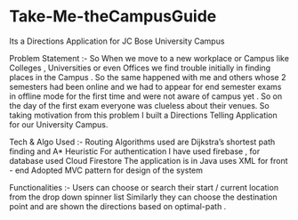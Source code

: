 # Take-Me-theCampusGuide
Its a Directions Application for JC Bose University Campus 


Problem Statement :- So When we move to a new workplace or Campus like Colleges , Universities or even Offices we find trouble initially in finding places in the Campus . So the same happened with me and others whose 2 semesters had been online and we had to appear for end semester exams in offline mode for the first time and were not aware of campus yet .
So on the day of the first exam everyone was clueless about their venues.
So taking motivation from this problem I built a Directions Telling Application for our University Campus.

Tech & Algo Used :-
Routing Algorithms used are Dijkstra’s shortest path finding and A* Heuristic 
For authentication I have used firebase , for database used Cloud Firestore 
The application is in Java uses XML for front - end 
Adopted MVC pattern for design of the system 

Functionalities :- 
Users can choose or search their start / current location from the drop down spinner list 
Similarly they can choose the destination point and are shown the directions based on optimal-path .


